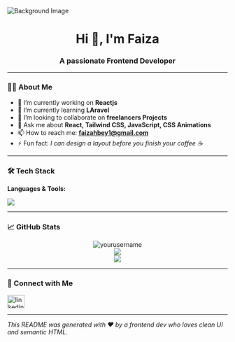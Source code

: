![Background Image](https://www.convertbinary.com/wp-content/uploads/types-of-binary-code-2.jpg)
<h1 align="center">Hi 👋, I'm Faiza </h1>
<h3 align="center">A passionate Frontend Developer </h3>



---

### 👨‍💻 About Me

- 🔭 I’m currently working on **Reactjs**
- 🌱 I’m currently learning **LAravel**
- 👯 I’m looking to collaborate on **freelancers Projects**
- 💬 Ask me about **React, Tailwind CSS, JavaScript, CSS Animations**
- 📫 How to reach me: **faizahbey1@gmail.com**
- ⚡ Fun fact: *I can design a layout before you finish your coffee ☕*

---

### 🛠️ Tech Stack

**Languages & Tools:**

<p>
  <img src="https://skillicons.dev/icons?i=html,css,js,ts,react,nextjs,tailwind,scss,git,github,vscode,figma" />
</p>

---

### 📈 GitHub Stats

<p align="center">
  <img src="https://github-readme-stats.vercel.app/api?username=yourusername&show_icons=true&theme=radical" alt="yourusername" />
  <br />
  <img src="https://github-readme-streak-stats.herokuapp.com/?user=yourusername&theme=radical" />
  <br />
  <img src="https://github-readme-stats.vercel.app/api/top-langs/?username=yourusername&layout=compact&theme=radical" />
</p>

---

### 🔗 Connect with Me

<p align="left">
  <a href="https://www.linkedin.com/in/faiza-hocine-bey-b3b306220/" target="blank"><img align="center" src="https://cdn.jsdelivr.net/npm/simple-icons@v7/icons/linkedin.svg" alt="linkedin" height="30" width="40" /></a>
</p>

---



_This README was generated with ❤️ by a frontend dev who loves clean UI and semantic HTML._

